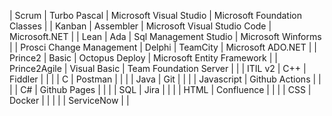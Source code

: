 | Scrum                    | Turbo Pascal          | Microsoft Visual Studio      | Microsoft Foundation Classes |
| Kanban                   | Assembler             | Microsoft Visual Studio Code | Microsoft.NET                |
| Lean                     | Ada                   | Sql Management Studio        | Microsoft Winforms           |
| Prosci Change Management | Delphi                | TeamCity                     | Microsoft ADO.NET            |
| Prince2                  | Basic                 | Octopus Deploy               | Microsoft Entity Framework   |
| Prince2Agile             | Visual Basic          | Team Foundation Server       |                              |
| ITIL v2                  | C++                   | Fiddler                      |                              |
|                          | C                     | Postman                      |                              |
|                          | Java                  | Git                          |                              |
|                          | Javascript            | Github Actions               |                              |
|                          | C#                    | Github Pages                 |                              |
|                          | SQL                   | Jira                         |                              |
|                          | HTML                  | Confluence                   |                              |
|                          | CSS                   | Docker                       |                              |
|                          |                       | ServiceNow                   |                              |
